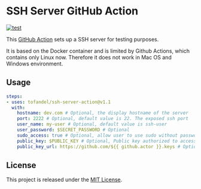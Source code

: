 # SSH Server GitHub Action

[![test](https://github.com/Tofandel/ssh-server-action/actions/workflows/test.yml/badge.svg)](https://github.com/Tofandel/ssh-server-action/actions/workflows/test.yml)

This [GitHub Action](https://github.com/features/actions) sets up a SSH server for testing purposes.

It is based on the Docker container and is limited by Github Actions, which contains only Linux now. Therefore it does not work in Mac OS and Windows environment.

## Usage

```yaml
steps:
- uses: tofandel/ssh-server-action@v1.1
  with:
    hostname: dev.com # Optional, the display hostname of the server
    port: 2222 # Optional, default value is 22. The exposed ssh port
    user_name: my-user # Optional, default value is ssh-user
    user_password: $SECRET_PASSWORD # Optional
    sudo_access: true # Optional, allow user to use sudo without password, default: false
    public_key: $PUBLIC_KEY # Optional, Public key authorized to access the server
    public_key_url: https://github.com/${{ github.actor }}.keys # Optional, url to retrieve the public key
```

## License

This project is released under the [MIT License](LICENSE).
